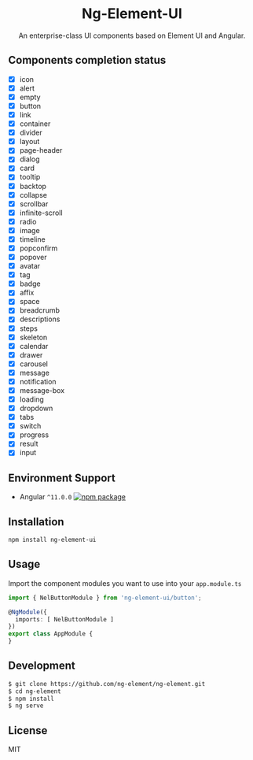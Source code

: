 <h1 align="center">
Ng-Element-UI
</h1>

<div align="center">

An enterprise-class UI components based on Element UI and Angular.

</div>

## Components completion status

- [x] icon
- [x] alert
- [x] empty
- [x] button
- [x] link
- [x] container
- [x] divider
- [x] layout
- [x] page-header
- [x] dialog
- [x] card
- [x] tooltip
- [x] backtop
- [x] collapse
- [x] scrollbar
- [x] infinite-scroll
- [x] radio
- [x] image
- [x] timeline
- [x] popconfirm
- [x] popover
- [x] avatar
- [x] tag
- [x] badge
- [x] affix
- [x] space
- [x] breadcrumb
- [x] descriptions
- [x] steps
- [x] skeleton
- [x] calendar
- [x] drawer
- [x] carousel
- [x] message
- [x] notification
- [x] message-box
- [x] loading
- [x] dropdown
- [x] tabs
- [x] switch
- [x] progress
- [x] result
- [x] input

## Environment Support

- Angular `^11.0.0` [![npm package](https://img.shields.io/npm/v/ng-element-ui.svg?style=flat-square)](https://www.npmjs.com/package/ng-element-ui)

## Installation

```bash
npm install ng-element-ui
```

## Usage

Import the component modules you want to use into your `app.module.ts`

```typescript
import { NelButtonModule } from 'ng-element-ui/button';

@NgModule({
  imports: [ NelButtonModule ]
})
export class AppModule {
}
```


## Development

```bash
$ git clone https://github.com/ng-element/ng-element.git
$ cd ng-element
$ npm install
$ ng serve
```

## License

MIT
